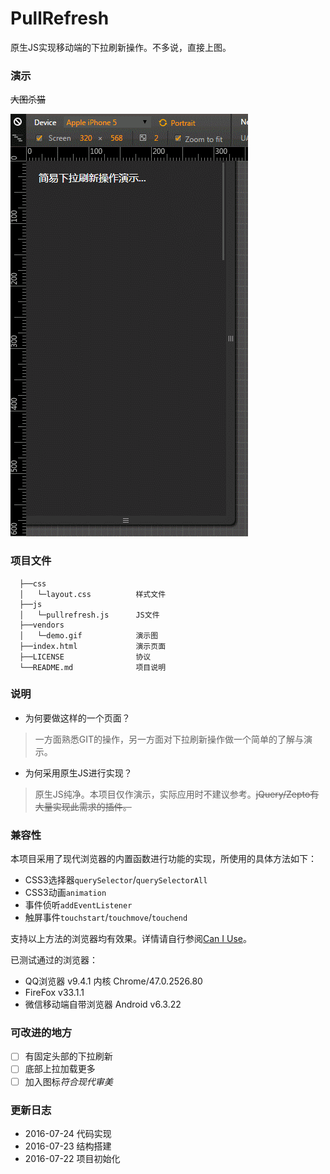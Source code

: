 # PullRefresh

原生JS实现移动端的下拉刷新操作。不多说，直接上图。

### 演示

~~大图杀猫~~

![DEMO](https://raw.githubusercontent.com/xovel/PullRefresh/master/vendors/demo.gif)

### 项目文件

```text
  ├──css
  │   └─layout.css          样式文件
  ├──js
  │   └─pullrefresh.js      JS文件
  ├──vendors
  │   └─demo.gif            演示图
  ├──index.html             演示页面
  ├──LICENSE                协议
  └──README.md              项目说明
```

### 说明

- 为何要做这样的一个页面？
> 一方面熟悉GIT的操作，另一方面对下拉刷新操作做一个简单的了解与演示。

- 为何采用原生JS进行实现？
> 原生JS纯净。本项目仅作演示，实际应用时不建议参考。~~jQuery/Zepto有大量实现此需求的插件。~~

### 兼容性

本项目采用了现代浏览器的内置函数进行功能的实现，所使用的具体方法如下：

- CSS3选择器`querySelector`/`querySelectorAll`
- CSS3动画`animation`
- 事件侦听`addEventListener`
- 触屏事件`touchstart`/`touchmove`/`touchend`

支持以上方法的浏览器均有效果。详情请自行参阅[Can I Use](http://caniuse.com/)。

已测试通过的浏览器：

- QQ浏览器 v9.4.1 内核 Chrome/47.0.2526.80
- FireFox v33.1.1
- 微信移动端自带浏览器 Android v6.3.22

### 可改进的地方

- [ ] 有固定头部的下拉刷新
- [ ] 底部上拉加载更多
- [ ] 加入图标*符合现代审美*

### 更新日志

- 2016-07-24 代码实现
- 2016-07-23 结构搭建
- 2016-07-22 项目初始化

